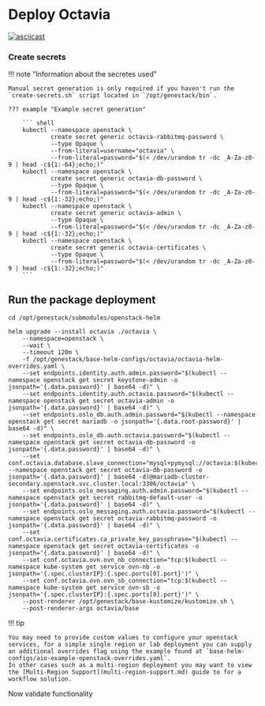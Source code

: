 # Deploy Octavia

[![asciicast](https://asciinema.org/a/629814.svg)](https://asciinema.org/a/629814)

### Create secrets

!!! note "Information about the secretes used"

    Manual secret generation is only required if you haven't run the `create-secrets.sh` script located in `/opt/genestack/bin`.

    ??? example "Example secret generation"

        ``` shell
        kubectl --namespace openstack \
                create secret generic octavia-rabbitmq-password \
                --type Opaque \
                --from-literal=username="octavia" \
                --from-literal=password="$(< /dev/urandom tr -dc _A-Za-z0-9 | head -c${1:-64};echo;)"
        kubectl --namespace openstack \
                create secret generic octavia-db-password \
                --type Opaque \
                --from-literal=password="$(< /dev/urandom tr -dc _A-Za-z0-9 | head -c${1:-32};echo;)"
        kubectl --namespace openstack \
                create secret generic octavia-admin \
                --type Opaque \
                --from-literal=password="$(< /dev/urandom tr -dc _A-Za-z0-9 | head -c${1:-32};echo;)"
        kubectl --namespace openstack \
                create secret generic octavia-certificates \
                --type Opaque \
                --from-literal=password="$(< /dev/urandom tr -dc _A-Za-z0-9 | head -c${1:-32};echo;)"
        ```

## Run the package deployment

``` shell
cd /opt/genestack/submodules/openstack-helm

helm upgrade --install octavia ./octavia \
    --namespace=openstack \
    --wait \
    --timeout 120m \
    -f /opt/genestack/base-helm-configs/octavia/octavia-helm-overrides.yaml \
    --set endpoints.identity.auth.admin.password="$(kubectl --namespace openstack get secret keystone-admin -o jsonpath='{.data.password}' | base64 -d)" \
    --set endpoints.identity.auth.octavia.password="$(kubectl --namespace openstack get secret octavia-admin -o jsonpath='{.data.password}' | base64 -d)" \
    --set endpoints.oslo_db.auth.admin.password="$(kubectl --namespace openstack get secret mariadb -o jsonpath='{.data.root-password}' | base64 -d)" \
    --set endpoints.oslo_db.auth.octavia.password="$(kubectl --namespace openstack get secret octavia-db-password -o jsonpath='{.data.password}' | base64 -d)" \
    --set conf.octavia.database.slave_connection="mysql+pymysql://octavia:$(kubectl --namespace openstack get secret octavia-db-password -o jsonpath='{.data.password}' | base64 -d)@mariadb-cluster-secondary.openstack.svc.cluster.local:3306/octavia" \
    --set endpoints.oslo_messaging.auth.admin.password="$(kubectl --namespace openstack get secret rabbitmq-default-user -o jsonpath='{.data.password}' | base64 -d)" \
    --set endpoints.oslo_messaging.auth.octavia.password="$(kubectl --namespace openstack get secret octavia-rabbitmq-password -o jsonpath='{.data.password}' | base64 -d)" \
    --set conf.octavia.certificates.ca_private_key_passphrase="$(kubectl --namespace openstack get secret octavia-certificates -o jsonpath='{.data.password}' | base64 -d)" \
    --set conf.octavia.ovn.ovn_nb_connection="tcp:$(kubectl --namespace kube-system get service ovn-nb -o jsonpath='{.spec.clusterIP}:{.spec.ports[0].port}')" \
    --set conf.octavia.ovn.ovn_sb_connection="tcp:$(kubectl --namespace kube-system get service ovn-sb -o jsonpath='{.spec.clusterIP}:{.spec.ports[0].port}')" \
    --post-renderer /opt/genestack/base-kustomize/kustomize.sh \
    --post-renderer-args octavia/base
```

!!! tip

    You may need to provide custom values to configure your openstack services, for a simple single region or lab deployment you can supply an additional overrides flag using the example found at `base-helm-configs/aio-example-openstack-overrides.yaml`.
    In other cases such as a multi-region deployment you may want to view the [Multi-Region Support](multi-region-support.md) guide to for a workflow solution.

Now validate functionality

``` shell

```
